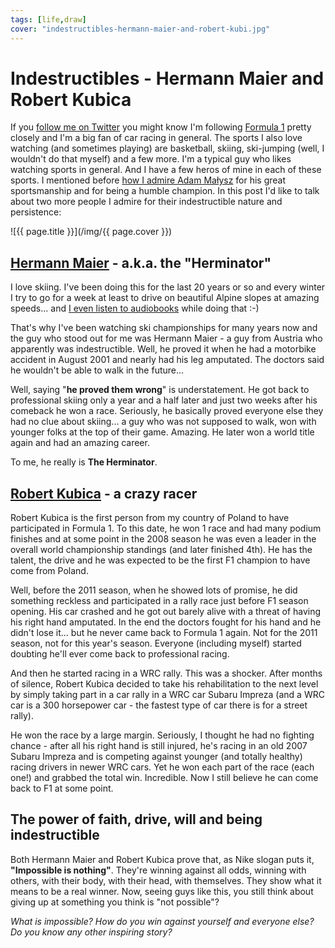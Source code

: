 ```yaml
---
tags: [life,draw]
cover: "indestructibles-hermann-maier-and-robert-kubi.jpg"
---
```


# Indestructibles - Hermann Maier and Robert Kubica


If you [follow me on Twitter](http://twitter.com/MichaelNozbe/) you might know I'm following [Formula 1](http://www.formula1.com) pretty closely and I'm a big fan of car racing in general. The sports I also love watching (and sometimes playing) are basketball, skiing, ski-jumping (well, I wouldn't do that myself) and a few more. I'm a typical guy who likes watching sports in general. And I have a few heros of mine in each of these sports. I mentioned before [how I admire Adam Małysz](/adam-malysz-my-perfect-humble-and-inspiring-r) for his great sportsmanship and for being a humble champion. In this post I'd like to talk about two more people I admire for their indestructible nature and persistence:

<!--More-->

![{{ page.title }}](/img/{{ page.cover }})

## [Hermann Maier](http://en.wikipedia.org/wiki/Hermann_Maier) - a.k.a. the "Herminator"

I love skiing. I've been doing this for the last 20 years or so and every winter I try to go for a week at least to drive on beautiful Alpine slopes at amazing speeds... and [I even listen to audiobooks](/reading-audiobooks-while-doing-sports-product) while doing that :-)

That's why I've been watching ski championships for many years now and the guy who stood out for me was Hermann Maier - a guy from Austria who apparently was indestructible. Well, he proved it when he had a motorbike accident in August 2001 and nearly had his leg amputated. The doctors said he wouldn't be able to walk in the future...

Well, saying "**he proved them wrong**" is understatement. He got back to professional skiing only a year and a half later and just two weeks after his comeback he won a race. Seriously, he basically proved everyone else they had no clue about skiing... a guy who was not supposed to walk, won with younger folks at the top of their game. Amazing. He later won a world title again and had an amazing career.

To me, he really is **The Herminator**.

## [Robert Kubica](http://en.wikipedia.org/wiki/Robert_Kubica) - a crazy racer

Robert Kubica is the first person from my country of Poland to have participated in Formula 1. To this date, he won 1 race and had many podium finishes and at some point in the 2008 season he was even a leader in the overall world championship standings (and later finished 4th). He has the talent, the drive and he was expected to be the first F1 champion to have come from Poland.

Well, before the 2011 season, when he showed lots of promise, he did something reckless and participated in a rally race just before F1 season opening. His car crashed and he got out barely alive with a threat of having his right hand amputated. In the end the doctors fought for his hand and he didn't lose it... but he never came back to Formula 1 again. Not for the 2011 season, not for this year's season. Everyone (including myself) started doubting he'll ever come back to professional racing.

And then he started racing in a WRC rally. This was a shocker. After months of silence, Robert Kubica decided to take his rehabilitation to the next level by simply taking part in a car rally in a WRC car Subaru Impreza (and a WRC car is a 300 horsepower car - the fastest type of car there is for a street rally).

He won the race by a large margin. Seriously, I thought he had no fighting chance - after all his right hand is still injured, he's racing in an old 2007 Subaru Impreza and is competing against younger (and totally healthy) racing drivers in newer WRC cars. Yet he won each part of the race (each one!) and grabbed the total win. Incredible. Now I still believe he can come back to F1 at some point.

## The power of faith, drive, will and being indestructible

Both Hermann Maier and Robert Kubica prove that, as Nike slogan puts it, **"Impossible is nothing"**. They're winning against all odds, winning with others, with their body, with their head, with themselves. They show what it means to be a real winner. Now, seeing guys like this, you still think about giving up at something you think is "not possible"?

_What is impossible? How do you win against yourself and everyone else? Do you know any other inspiring story?_


[n]: https://michael.gratis/nozbe
